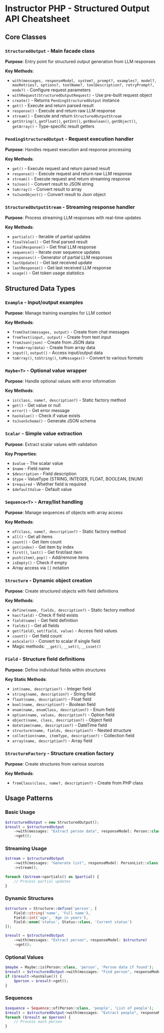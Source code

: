 # Instructor PHP - Structured Output API Cheatsheet

## Core Classes

### `StructuredOutput` - Main facade class
**Purpose**: Entry point for structured output generation from LLM responses

**Key Methods**:
- `with(messages, responseModel, system?, prompt?, examples?, model?, maxRetries?, options?, toolName?, toolDescription?, retryPrompt?, mode?)` - Configure request parameters
- `withRequest(StructuredOutputRequest)` - Use pre-built request object
- `create()` - Returns `PendingStructuredOutput` instance
- `get()` - Execute and return parsed result
- `response()` - Execute and return raw LLM response
- `stream()` - Execute and return `StructuredOutputStream`
- `getString()`, `getFloat()`, `getInt()`, `getBoolean()`, `getObject()`, `getArray()` - Type-specific result getters

### `PendingStructuredOutput` - Request execution handler
**Purpose**: Handles request execution and response processing

**Key Methods**:
- `get()` - Execute request and return parsed result
- `response()` - Execute request and return raw LLM response
- `stream()` - Execute request and return streaming response
- `toJson()` - Convert result to JSON string
- `toArray()` - Convert result to array
- `toJsonObject()` - Convert result to Json object

### `StructuredOutputStream` - Streaming response handler
**Purpose**: Process streaming LLM responses with real-time updates

**Key Methods**:
- `partials()` - Iterable of partial updates
- `finalValue()` - Get final parsed result
- `finalResponse()` - Get final LLM response
- `sequence()` - Iterate over sequence updates
- `responses()` - Generator of partial LLM responses
- `lastUpdate()` - Get last received update
- `lastResponse()` - Get last received LLM response
- `usage()` - Get token usage statistics

## Structured Data Types

### `Example` - Input/output examples
**Purpose**: Manage training examples for LLM context

**Key Methods**:
- `fromChat(messages, output)` - Create from chat messages
- `fromText(input, output)` - Create from text input
- `fromJson(json)` - Create from JSON data
- `fromArray(data)` - Create from array data
- `input()`, `output()` - Access input/output data
- `toArray()`, `toString()`, `toMessages()` - Convert to various formats

### `Maybe<T>` - Optional value wrapper
**Purpose**: Handle optional values with error information

**Key Methods**:
- `is(class, name?, description?)` - Static factory method
- `get()` - Get value or null
- `error()` - Get error message
- `hasValue()` - Check if value exists
- `toJsonSchema()` - Generate JSON schema

### `Scalar` - Simple value extraction
**Purpose**: Extract scalar values with validation

**Key Properties**:
- `$value` - The scalar value
- `$name` - Field name
- `$description` - Field description
- `$type` - ValueType (STRING, INTEGER, FLOAT, BOOLEAN, ENUM)
- `$required` - Whether field is required
- `$defaultValue` - Default value

### `Sequence<T>` - Array/list handling
**Purpose**: Manage sequences of objects with array access

**Key Methods**:
- `of(class, name?, description?)` - Static factory method
- `all()` - Get all items
- `count()` - Get item count
- `get(index)` - Get item by index
- `first()`, `last()` - Get first/last item
- `push(item)`, `pop()` - Add/remove items
- `isEmpty()` - Check if empty
- Array access via `[]` notation

### `Structure` - Dynamic object creation
**Purpose**: Create structured objects with field definitions

**Key Methods**:
- `define(name, fields, description?)` - Static factory method
- `has(field)` - Check if field exists
- `field(name)` - Get field definition
- `fields()` - Get all fields
- `get(field)`, `set(field, value)` - Access field values
- `count()` - Get field count
- `asScalar()` - Convert to scalar if single field
- Magic methods: `__get()`, `__set()`, `__isset()`

### `Field` - Structure field definitions
**Purpose**: Define individual fields within structures

**Key Static Methods**:
- `int(name, description?)` - Integer field
- `string(name, description?)` - String field
- `float(name, description?)` - Float field
- `bool(name, description?)` - Boolean field
- `enum(name, enumClass, description?)` - Enum field
- `option(name, values, description?)` - Option field
- `object(name, class, description?)` - Object field
- `datetime(name, description?)` - DateTime field
- `structure(name, fields, description?)` - Nested structure
- `collection(name, itemType, description?)` - Collection field
- `array(name, description?)` - Array field

### `StructureFactory` - Structure creation factory
**Purpose**: Create structures from various sources

**Key Methods**:
- `fromClass(class, name?, description?)` - Create from PHP class

## Usage Patterns

### Basic Usage
```php
$structuredOutput = new StructuredOutput();
$result = $structuredOutput
    ->with(messages: "Extract person data", responseModel: Person::class)
    ->get();
```

### Streaming Usage
```php
$stream = $structuredOutput
    ->with(messages: "Generate list", responseModel: PersonList::class)
    ->stream();
    
foreach ($stream->partials() as $partial) {
    // Process partial updates
}
```

### Dynamic Structures
```php
$structure = Structure::define('person', [
    Field::string('name', 'Full name'),
    Field::int('age', 'Age in years'),
    Field::enum('status', Status::class, 'Current status')
]);

$result = $structuredOutput
    ->with(messages: "Extract person", responseModel: $structure)
    ->get();
```

### Optional Values
```php
$maybe = Maybe::is(Person::class, 'person', 'Person data if found');
$result = $structuredOutput->with(messages: "Find person", responseModel: $maybe)->get();
if ($result->hasValue()) {
    $person = $result->get();
}
```

### Sequences
```php
$sequence = Sequence::of(Person::class, 'people', 'List of people');
$result = $structuredOutput->with(messages: "Extract people", responseModel: $sequence)->get();
foreach ($result as $person) {
    // Process each person
}
```